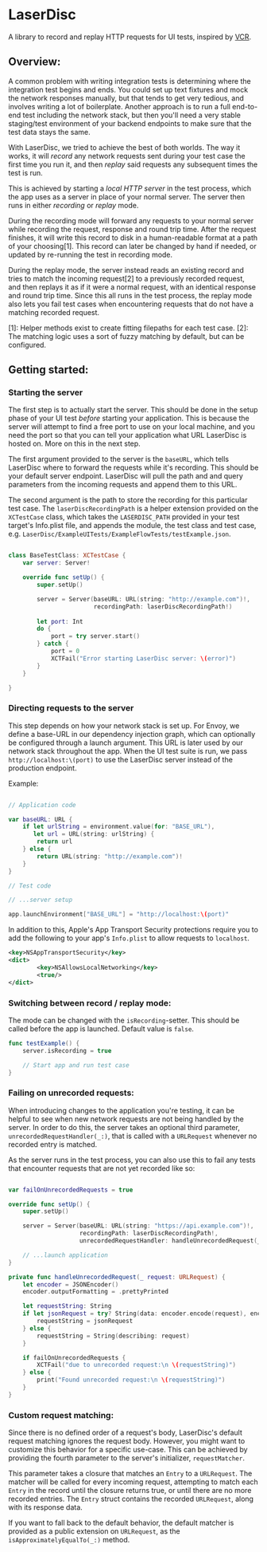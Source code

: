 # LaserDisc

A library to record and replay HTTP requests for UI tests, inspired by [VCR](https://github.com/vcr/vcr).


## Overview:

A common problem with writing integration tests is determining where the integration test begins and ends. You could set up text fixtures and mock the network responses manually, but that tends to get very tedious, and involves writing a lot of boilerplate. Another approach is to run a full end-to-end test including the network stack, but then you'll need a very stable staging/test environment of your backend endpoints to make sure that the test data stays the same.

With LaserDisc, we tried to achieve the best of both worlds. The way it works, it will _record_ any network requests sent during your test case the first time you run it, and then _replay_ said requests any subsequent times the test is run. 

This is achieved by starting a _local HTTP server_ in the test process, which the app uses as a server in place of your normal server. The server then runs in either _recording_ or _replay_ mode. 

During the recording mode will forward any requests to your normal server while recording the request, response and round trip time. After the request finishes, it will write this record to disk in a human-readable format at a path of your choosing[1]. This record can later be changed by hand if needed, or updated by re-running the test in recording mode.

During the replay mode, the server instead reads an existing record and tries to match the incoming request[2] to a previously recorded request, and then replays it as if it were a normal request, with an identical response and round trip time. Since this all runs in the test process, the replay mode also lets you fail test cases when encountering requests that do not have a matching recorded request.

[1]: Helper methods exist to create fitting filepaths for each test case.
[2]: The matching logic uses a sort of fuzzy matching by default, but can be configured.

## Getting started:

### Starting the server

The first step is to actually start the server. This should be done in the setup phase of your UI test _before_ starting your application. This is because the server will attempt to find a free port to use on your local machine, and you need the port so that you can tell your application what URL LaserDisc is hosted on. More on this in the next step.

The first argument provided to the server is the `baseURL`, which tells LaserDisc where to forward the requests while it's recording. This should be your default server endpoint. LaserDisc will pull the path and and query parameters from the incoming requests and append them to this URL.

The second argument is the path to store the recording for this particular test case. The `laserDiscRecordingPath` is a helper extension provided on the `XCTestCase` class, which takes the `LASERDISC_PATH` provided in your test target's Info.plist file, and appends the module, the test class and test case, e.g. `LaserDisc/ExampleUITests/ExampleFlowTests/testExample.json`.

``` swift

class BaseTestClass: XCTestCase {
    var server: Server!

    override func setUp() {
        super.setUp()

        server = Server(baseURL: URL(string: "http://example.com")!,
                        recordingPath: laserDiscRecordingPath!)
        
        let port: Int
        do {
            port = try server.start()
        } catch {
            port = 0
            XCTFail("Error starting LaserDisc server: \(error)")
        }
    }

}

```

### Directing requests to the server

This step depends on how your network stack is set up. For Envoy, we define a base-URL in our dependency injection graph, which can optionally be configured through a launch argument. This URL is later used by our network stack throughout the app. When the UI test suite is run, we pass `http://localhost:\(port)` to use the LaserDisc server instead of the production endpoint.

Example:

``` swift

// Application code

var baseURL: URL {
    if let urlString = environment.value(for: "BASE_URL"),
       let url = URL(string: urlString) {
        return url
    } else {
        return URL(string: "http://example.com")!
    }
}

// Test code

// ...server setup

app.launchEnvironment["BASE_URL"] = "http://localhost:\(port)"

```

In addition to this, Apple's App Transport Security protections require you to add the following to your app's `Info.plist` to allow requests to `localhost`.

``` xml
<key>NSAppTransportSecurity</key>
<dict>
        <key>NSAllowsLocalNetworking</key>
        <true/>
</dict>
```

### Switching between record / replay mode:

The mode can be changed with the `isRecording`-setter. This should be called before the app is launched. Default value is `false`.

``` swift
func testExample() {
    server.isRecording = true

    // Start app and run test case
}
```

### Failing on unrecorded requests:

When introducing changes to the application you're testing, it can be helpful to see when new network requests are not being handled by the server. In order to do this, the server takes an optional third parameter, `unrecordedRequestHandler(_:)`, that is called with a `URLRequest` whenever no recorded entry is matched. 

As the server runs in the test process, you can also use this to fail any tests that encounter requests that are not yet recorded like so:

``` swift

var failOnUnrecordedRequests = true

override func setUp() {
    super.setUp()

    server = Server(baseURL: URL(string: "https://api.example.com")!,
                    recordingPath: laserDiscRecordingPath!,
                    unrecordedRequestHandler: handleUnrecordedRequest(_:))

    // ...launch application
}

private func handleUnrecordedRequest(_ request: URLRequest) {
    let encoder = JSONEncoder()
    encoder.outputFormatting = .prettyPrinted

    let requestString: String
    if let jsonRequest = try? String(data: encoder.encode(request), encoding: .utf8) {
        requestString = jsonRequest
    } else {
        requestString = String(describing: request)
    }

    if failOnUnrecordedRequests {
        XCTFail("due to unrecorded request:\n \(requestString)")
    } else {
        print("Found unrecorded request:\n \(requestString)")
    }
}


```

### Custom request matching:

Since there is no defined order of a request's body, LaserDisc's default request matching ignores the request body. However, you might want to customize this behavior for a specific use-case. This can be achieved by providing the fourth parameter to the server's initializer, `requestMatcher`. 

This parameter takes a closure that matches an `Entry` to a `URLRequest`. The matcher will be called for every incoming request, attempting to match each `Entry` in the record until the closure returns true, or until there are no more recorded entries. The `Entry` struct contains the recorded `URLRequest`, along with its response data.

If you want to fall back to the default behavior, the default matcher is provided as a public extension on `URLRequest`, as the `isApproximatelyEqualTo(_:)` method.
